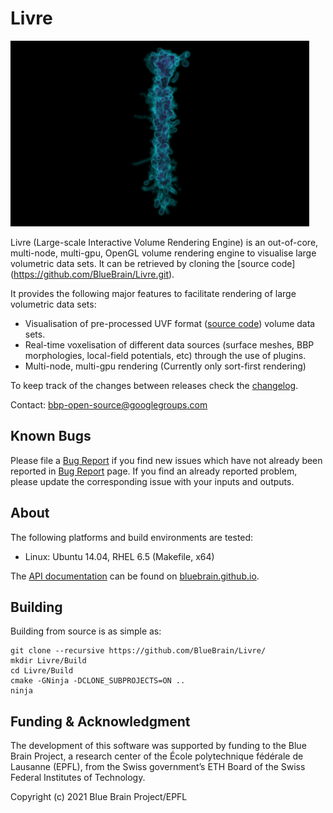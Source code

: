 # Livre
![Livre](doc/images/livre_small.png)

Livre (Large-scale Interactive Volume Rendering Engine) is an out-of-core,
multi-node, multi-gpu, OpenGL volume rendering engine to visualise large
volumetric data sets. It can be retrieved by cloning the [source code]
(https://github.com/BlueBrain/Livre.git).

It provides the following major features to facilitate rendering of large volumetric data sets:
* Visualisation of pre-processed UVF format
  ([source code](https://github.com/SCIInstitute/Tuvok.git)) volume data sets.
* Real-time voxelisation of different data sources (surface meshes, BBP morphologies,
  local-field potentials, etc) through the use of plugins.
* Multi-node, multi-gpu rendering (Currently only sort-first rendering)

To keep track of the changes between releases check the [changelog](doc/Changelog.md).

Contact: bbp-open-source@googlegroups.com

## Known Bugs

Please file a [Bug Report](https://github.com/BlueBrain/Livre/issues) if you find new
issues which have not already been reported in
[Bug Report](https://github.com/BlueBrain/Livre/issues) page. If you find an already reported problem,
please update the corresponding issue with your inputs and outputs.

## About

The following platforms and build environments are tested:

* Linux: Ubuntu 14.04, RHEL 6.5 (Makefile, x64)

The [API documentation](http://bluebrain.github.io/Livre-0.5/index.html)
can be found on [bluebrain.github.io](http://bluebrain.github.io/).

## Building

Building from source is as simple as:

    git clone --recursive https://github.com/BlueBrain/Livre/
    mkdir Livre/Build
    cd Livre/Build
    cmake -GNinja -DCLONE_SUBPROJECTS=ON ..
    ninja

## Funding & Acknowledgment

The development of this software was supported by funding to the Blue Brain Project,
a research center of the École polytechnique fédérale de Lausanne (EPFL), from the
Swiss government’s ETH Board of the Swiss Federal Institutes of Technology.

Copyright (c) 2021 Blue Brain Project/EPFL
